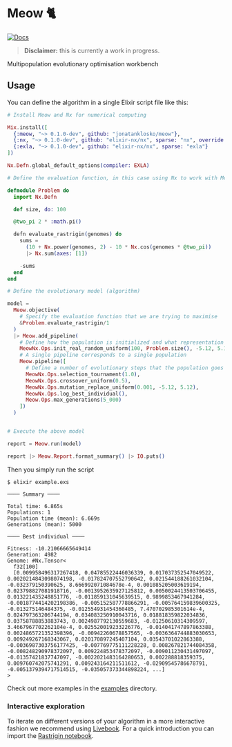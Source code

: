 # Meow 🐈

[![Docs](https://img.shields.io/badge/docs-gray.svg)](https://static.jonatanklosko.com/docs/meow)

> **Disclaimer:** this is currently a work in progress.

Multipopulation evolutionary optimisation workbench

## Usage

You can define the algorithm in a single Elixir script file like this:

```elixir
# Install Meow and Nx for numerical computing

Mix.install([
  {:meow, "~> 0.1.0-dev", github: "jonatanklosko/meow"},
  {:nx, "~> 0.1.0-dev", github: "elixir-nx/nx", sparse: "nx", override: true},
  {:exla, "~> 0.1.0-dev", github: "elixir-nx/nx", sparse: "exla"}
])

Nx.Defn.global_default_options(compiler: EXLA)

# Define the evaluation function, in this case using Nx to work with MeowNx

defmodule Problem do
  import Nx.Defn

  def size, do: 100

  @two_pi 2 * :math.pi()

  defn evaluate_rastrigin(genomes) do
    sums =
      (10 + Nx.power(genomes, 2) - 10 * Nx.cos(genomes * @two_pi))
      |> Nx.sum(axes: [1])

    -sums
  end
end

# Define the evolutionary model (algorithm)

model =
  Meow.objective(
    # Specify the evaluation function that we are trying to maximise
    &Problem.evaluate_rastrigin/1
  )
  |> Meow.add_pipeline(
    # Define how the population is initialized and what representation to use
    MeowNx.Ops.init_real_random_uniform(100, Problem.size(), -5.12, 5.12),
    # A single pipeline corresponds to a single population
    Meow.pipeline([
      # Define a number of evolutionary steps that the population goes through
      MeowNx.Ops.selection_tournament(1.0),
      MeowNx.Ops.crossover_uniform(0.5),
      MeowNx.Ops.mutation_replace_uniform(0.001, -5.12, 5.12),
      MeowNx.Ops.log_best_individual(),
      Meow.Ops.max_generations(5_000)
    ])
  )


# Execute the above model

report = Meow.run(model)

report |> Meow.Report.format_summary() |> IO.puts()
```

Then you simply run the script

```shell
$ elixir example.exs

──── Summary ────

Total time: 6.865s
Populations: 1
Population time (mean): 6.669s
Generations (mean): 5000

──── Best individual ────

Fitness: -10.21066665649414
Generation: 4982
Genome: #Nx.Tensor<
  f32[100]
  [0.009958496317267418, 0.04785522446036339, 0.017037352547049522, 0.0020214843098074198, -0.017824707552790642, 0.021544188261032104, -0.032379150390625, 8.666992071084678e-4, 0.001085205003619194, 0.023798827081918716, -0.0013952635927125812, 0.0050024413503706455, 0.013221435248851776, -0.011859131045639515, 0.9899853467941284, -0.0018774414202198386, -0.005152587778866291, -0.005764159839600325, -0.013275146484375, -0.012554931454360485, 7.470702985301614e-4, 0.024797363206744194, 0.034083250910043716, 0.018818359822034836, 0.03758788853883743, 0.0024987792130559683, -0.01250610314309597, 3.4667967702262104e-4, 0.025520019233226776, -0.014041747897863388, 0.0024865721352398396, -0.00942260678857565, -0.0036364744883030653, 0.009249267168343067, 0.020170897245407104, 0.03543701022863388, -0.0036987303756177425, -0.007769775111228228, 0.008267821744084358, -0.008248290978372097, 0.009224853478372097, -0.009011230431497097, -0.01357421837747097, -0.0022021483164280653, 0.002288818359375, 0.009760742075741291, 0.009243164211511612, -0.02909545786678791, -0.0051379394717514515, -0.035057373344898224, ...]
>
```

Check out more examples in the [examples](https://github.com/jonatanklosko/meow/tree/main/examples) directory.

### Interactive exploration

To iterate on different versions of your algorithm in a more interactive fashion
we recommend using [Livebook](https://github.com/elixir-nx/livebook). For a quick
introduction you can import the [Rastrigin notebook](https://github.com/jonatanklosko/meow/blob/main/notebooks/rastrigin_intro.livemd).
